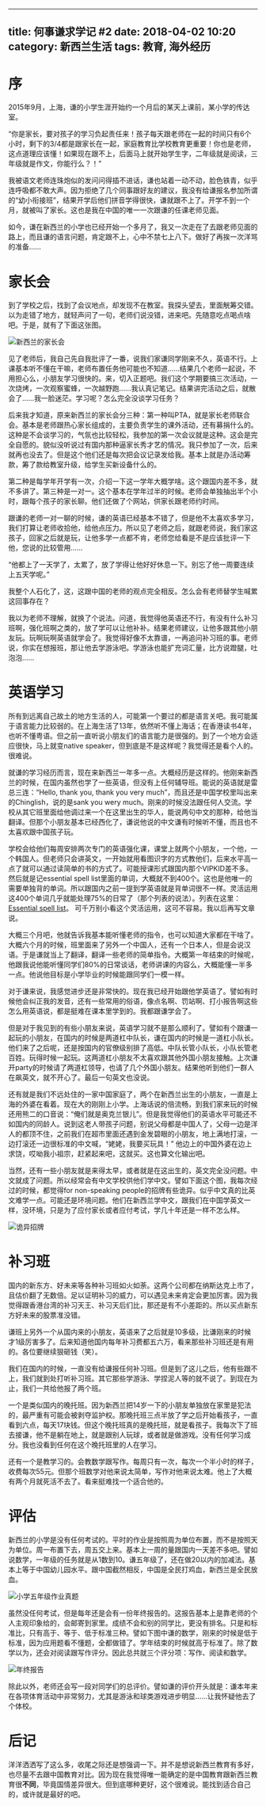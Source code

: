----
title: 何事谦求学记 #2
date: 2018-04-02 10:20
category: 新西兰生活
tags:   教育, 海外经历
----

# 序

2015年9月，上海，谦的小学生涯开始约一个月后的某天上课前，某小学的传达室。

“你是家长，要对孩子的学习负起责任来！孩子每天跟老师在一起的时间只有6个小时，剩下的3/4都是跟家长在一起，家庭教育比学校教育更重要！你也是老师，这点道理应该懂！如果现在跟不上，后面马上就开始学生字，二年级就是阅读，三年级就是作文，你能行么？！”

我被语文老师连珠炮似的发问问得插不进话，谦也站着一动不动，脸色铁青，似乎连呼吸都不敢大声。因为拒绝了几个同事跟好友的建议，我没有给谦报名参加所谓的“幼小衔接班”，结果开学后他们拼音学得很快，谦就跟不上了。开学不到一个月，就被叫了家长。这也是我在中国的唯一一次跟谦的任课老师见面。

如今，谦在新西兰的小学也已经开始一个多月了，我又一次走在了去跟老师见面的路上，而且谦的语言问题，肯定跟不上，心中不禁七上八下。做好了再挨一次洋骂的准备……

# 家长会

到了学校之后，找到了会议地点，却发现不在教室。我探头望去，里面觥筹交错。以为走错了地方，就轻声问了一句，老师们说没错，进来吧。先随意吃点喝点啥吧。于是，就有了下面这张图。

![新西兰的家长会](/uploads/2018/he-shi-qian-qiu-xue-ji-2-md.0.png)

见了老师后，我自己先自我批评了一番，说我们家谦同学刚来不久，英语不行。上课基本听不懂在干嘛，老师布置任务他可能也不知道……结果几个老师一起说，不用担心么，小朋友学习很快的。来，切入正题吧。我们这个学期要搞三次活动，一次烧烤，一次观察蜜蜂，一次越野跑……我认真记笔记。结果讲完活动之后，就散会了……我一脸迷茫。学习呢？怎么完全没谈学习任务？

后来我才知道，原来新西兰的家长会分三种：第一种叫PTA，就是家长老师联合会。基本是老师跟热心家长组成的，主要负责学生的课外活动，还有募捐什么的。这种是不会谈学习的，气氛也比较轻松，我参加的第一次会议就是这种。这会是完全自愿的。貌似没听说过有国内那种逼家长秀才艺的情况。我只参加了一次，后来就再也没去了。但是这个他们还是每次把会议记录发给我。基本上就是办活动筹款，筹了款给教室升级，给学生买新设备什么的。

第二种是每学年开学有一次，介绍一下这一学年大概学啥。这个跟国内差不多，就不多讲了。第三种是一对一。这个基本在学年过半的时候。老师会单独抽出半个小时，跟每个孩子的家长聊。他们还做了个网站，供家长跟老师约时间。

跟谦的老师一对一聊的时候，谦的英语已经基本不错了，但是他不太喜欢多学习，我们打算让老师收拾他，给他点压力。所以见了老师之后，就跟老师说，我们家这孩子，回家之后就是玩，让他多学一点都不肯，老师您给看是不是应该批评一下他，您说的比较管用……

“他都上了一天学了，太累了，放了学得让他好好休息一下。别忘了他一周要连续上五天学呢。”

我整个人石化了，这，这跟中国的老师的观点完全相反。怎么会有老师替学生喊累这回事存在？

我以为老师不理解，就换了个说法。问道，我觉得他英语还不行，有没有什么补习班啊，强化班啊之类的，放了学可以让他补补。结果老师建议，让他多跟其他小朋友玩。玩啊玩啊英语就学会了。我觉得好像不太靠谱，一再追问补习班的事。老师说，你实在想报班，那让他去学游泳吧。学游泳也能扩充词汇量，比方说蹬腿，吐泡泡……

# 英语学习

所有到远离自己故土的地方生活的人，可能第一个要过的都是语言关吧。我可能属于语言能力比较弱的。在上海生活了13年，依然听不懂上海话；在香港读书4年，也听不懂粤语。但之前一直听说小朋友们的语言能力是很强的。到了一个地方会适应很快，马上就变native speaker，但到底是不是这样呢？我觉得还是看个人的。很难说。

就谦的学习经历而言，现在来新西兰一年多一点。大概经历是这样的。他刚来新西兰的时候，在国内虽然也学了一些英语，但没有上任何辅导班。能说的英语就是雷总三连：“Hello, thank you, thank you very much”，而且还是中国学校里叫出来的Chinglish，说的是sank you wery much。刚来的时候没法跟任何人交流。学校从其它班里面给他调过来一个在这里出生的华人，能说两句中文的那种，给他当翻译。但那个小朋友基本已经西化了，谦说他说的中文谦有时候听不懂，而且也不太喜欢跟中国孩子玩。

学校会给他们每周安排两次专门的英语强化课，课堂上就两个小朋友，一个他，一个韩国人。但老师只会讲英文，一开始就用看图识字的方式教他们，后来水平高一点了就可以通过读简单的书的方式了。可能授课形式跟国内那个VIPKID差不多。然后就是记essential spell list里面的单词，大概就不到400个。这也是他唯一的需要单独背的单词。所以跟国内之前一提到学英语就是背单词很不一样。灵活运用这400个单词几乎就能处理75%的日常了（那个列表的说法）。列表在这里：[Essential spell list](https://www.plimmerton.school.nz/files/78eebf45941198da/folders/145/Essential_Spelling_Words.pdf)。 可千万别小看这个灵活运用，这可不容易。我以后再写文章说。

大概三个月吧，他就告诉我基本能听懂老师的指令，也可以知道大家都在干啥了。大概六个月的时候，班里面来了另外一个中国人，还有一个日本人，但是会说汉语。于是谦就当上了翻译，翻译一些老师的简单指令。大概第一年结束的时候呢，他跟我说他能听懂同学们80%的日常谈话，老师讲课的内容么，大概能懂一半多一点。他说他目标是小学毕业的时候能跟同学们一模一样。

对于谦来说，我感觉进步还是非常快的。现在我已经开始跟他学英语了。譬如有时候他会纠正我的发音，还有一些常用的俗语，像点名啊、罚站啊、打小报告啊这些怎么用英语说，都是挺难在课本里学到的。我都跟谦学会了。

但是对于我见到的有些小朋友来说，英语学习就不是那么顺利了。譬如有个跟谦一起玩的小朋友，在国内的时候是两道杠中队长，谦在国内的时候是一道杠小队长。他们来了之后呢，还是按国内的官僚级别排了高低。中队长管小队长，小队长管老百姓。玩得时候一起玩。这两道杠小朋友不太喜欢跟其他外国小朋友接触。上次谦开party的时候请了两道杠领导，也请了几个外国小朋友。结果他听到他们一群人在飙英文，就不开心了。最后一句英文也没说。

还有就是我们不远处住的一家中国家庭了，两个在新西兰出生的小朋友，一直是上海的外婆在看着。现在大的刚刚上小学。上海话说的倍流畅，到我们家来玩的时候还用熊二的口音说：“俺们就是奥克兰银儿”。但是我觉得他们的英语水平可能还不如国内的同龄人。说到这老人带孩子问题，别说父母都是中国人了，父母一边是洋人的都顶不住，之前我们在超市里面还遇到金发碧眼的小朋友，地上满地打滚，一边打滚还一边很标准的中文喊，“姥姥，我要买玩具！” 他边上的中国外婆在边上求饶，哎呦我小祖宗，赶紧起来吧，这就买。这也算文化输出吧。

当然，还有一些小朋友就是来得太早，或者就是在这出生的，英文完全没问题。中文就成了问题。所以经常会有中文学校供他们学中文。譬如下面这个图，我每次经过的时候，都觉得for non-speaking people的招牌有些诡异。似乎中文真的比英文难学一点。可能还是环境问题。他们在新西兰学中文，跟我们在中国学英文一样，没环境，只是为了应付家长或者应付考试，学几十年还是一样不怎么样。

![诡异招牌](/uploads/2018/he-shi-qian-qiu-xue-ji-2-md.1.png)

# 补习班

国内的新东方、好未来等各种补习班如火如荼。这两个公司都在纳斯达克上市了，且估价翻了无数倍。足以证明补习的威力，可以遇见未来肯定会更加厉害。因为我觉得跟香港台湾的补习天王、补习天后们比，那还是有不小差距的。所以买点新东方好未来的股票准没错。

谦班上另外一个从国内来的小朋友，英语来了之后就是10多级，比谦刚来的时候才1级厉害多了。后来知道他国内每年补习费都五六万，看来那些补习班还是有用的。各位要继续狠砸钱（笑）。

我们在国内的时候，一直没有给谦报任何补习班。但是到了这儿之后，他有些跟不上，我们就到处打听补习班。其它那些学游泳、学捏泥人等的就不说了。到现在为止，我们一共给他报了两个班。

一个是类似国内的晚托班。因为新西兰把14岁一下的小朋友单独放在家里是犯法的，最严重有可能会被剥夺监护权。那晚托班三点半放了学之后开始看孩子，一直看到六点，每天17块钱。但这个晚托班真的是晚托班，就是看孩子。我每次下了班去接谦，他不是躺在地上，就是跟别人玩球，或者就是做游戏。没有任何学习成分。我也没看到任何在这个晚托班里的人在学习。

还有一个是教学习的。会教数学跟写作。每周只有一次，每次一个半小时的样子，收费每次55元。但那个班数学对他来说太简单，写作对他来说太难。他上了大概有两个月就死活不去了。看来挺难找一个适合他的。


# 评估

新西兰的小学是没有任何考试的。平时的作业是按照周为单位布置，而不是按照天为单位。周一布置下去，周五交上来。基本上一周的量跟国内一天差不多吧。譬如说数学，一年级的任务就是从1数到10。谦五年级了，还在做20以内的加减法。基本上等于中国幼儿园水平。跟中国截然相反，中国是全民打鸡血，新西兰是全民放血。

![小学五年级作业真题](/uploads/2018/he-shi-qian-qiu-xue-ji-2-md.2.png)

虽然没任何考试，但是每年还是会有一份年终报告的。这报告基本上是靠老师的个人主观印象给的，会邮寄到家里。成绩不会和别的同学比，更没有排名。只是和标准比，只有高于、等于、低于标准三种。譬如下图中谦的数学，刚来的时候是低于标准，因为应用题看不懂题，全都做错了。学年结束的时候就高于标准了。除了数学以为，还会对阅读跟写作评分。因此总共就三个评分项：写作、阅读和数学。

![年终报告](/uploads/2018/he-shi-qian-qiu-xue-ji-2-md.0.png)

除此以外，老师还会写一段对同学们的总评价。譬如谦的评价开头就是：谦本年来在各项体育活动中非常努力，尤其是游泳和球类游戏进步明显……让我怀疑他去了个体校。

# 后记

洋洋洒洒写了这么多，收尾之际还是想强调一下。并不是想说新西兰教育有多好，也尽量不去跟中国教育对比。因为现在我觉得唯一能确定的是中国教育跟新西兰教育很**不同**，毕竟国情差异很大。但到底哪种更好，这个很难说。能找到适合自己的，或许就是最好的吧。
